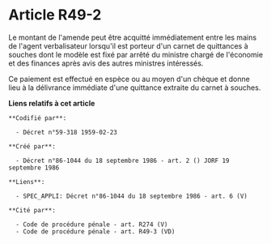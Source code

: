 # Article R49-2

Le montant de l'amende peut être acquitté immédiatement entre les mains de l'agent verbalisateur lorsqu'il est porteur d'un
carnet de quittances à souches dont le modèle est fixé par arrêté du ministre chargé de l'économie et des finances après avis
des autres ministres intéressés.

Ce paiement est effectué en espèce ou au moyen d'un chèque et donne lieu à la délivrance immédiate d'une quittance extraite
du carnet à souches.

**Liens relatifs à cet article**

	**Codifié par**:

	  - Décret n°59-318 1959-02-23

	**Créé par**:

	  - Décret n°86-1044 du 18 septembre 1986 - art. 2 () JORF 19 septembre 1986

	**Liens**:

	  - SPEC_APPLI: Décret n°86-1044 du 18 septembre 1986 - art. 6 (V)

	**Cité par**:

	  - Code de procédure pénale - art. R274 (V)
	  - Code de procédure pénale - art. R49-3 (VD)
